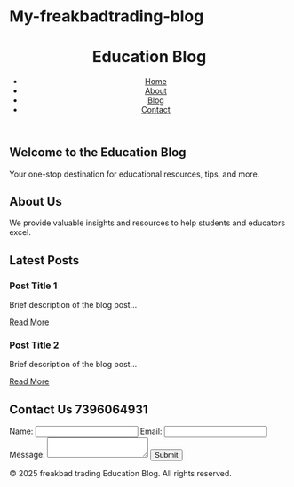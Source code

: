# My-freakbadtrading-blog<!DOCTYPE html>
<html lang="en">
<head>
    <meta charset="UTF-8">
    <meta name="viewport" content="width=device-width, initial-scale=1.0">
    <title>Education Blog</title>
    <link rel="stylesheet" href="styles.css">
</head>
<body>
    <header>
        <div class="container">
            <h1>Education Blog</h1>
            <nav>
                <ul>
                    <li><a href="#home">Home</a></li>
                    <li><a href="#about">About</a></li>
                    <li><a href="#blog">Blog</a></li>
                    <li><a href="#contact">Contact</a></li>
                </ul>
            </nav>
        </div>
    </header>
    <main>
        <section id="home">
            <h2>Welcome to the Education Blog</h2>
            <p>Your one-stop destination for educational resources, tips, and more.</p>
        </section>
        <section id="about">
            <h2>About Us</h2>
            <p>We provide valuable insights and resources to help students and educators excel.</p>
        </section>
        <section id="blog">
            <h2>Latest Posts</h2>
            <article>
                <h3>Post Title 1</h3>
                <p>Brief description of the blog post...</p>
                <a href="#">Read More</a>
            </article>
            <article>
                <h3>Post Title 2</h3>
                <p>Brief description of the blog post...</p>
                <a href="#">Read More</a>
            </article>
        </section>
        <section id="contact">
            <h2>Contact Us 7396064931</h2>
            <form>
                <label for="name">Name:</label>
                <input type="text" id="name" name="name" required>
                <label for="email">Email:</label>
                <input type="email" id="email" name="email" required>
                <label for="message">Message:</label>
                <textarea id="message" name="message" required></textarea>
                <button type="submit">Submit</button>
            </form>
        </section>
    </main>
    <footer>
        <p>&copy; 2025 freakbad trading Education Blog. All rights reserved.</p>
    </footer>
</body>
</html>
